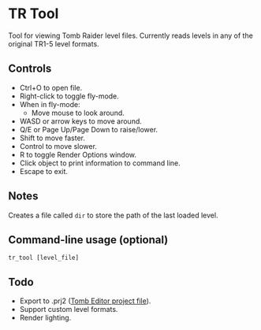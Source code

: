 # TR Tool

Tool for viewing Tomb Raider level files. Currently reads levels in any of the original TR1-5 level formats.

## Controls

* Ctrl+O to open file.
* Right-click to toggle fly-mode.
* When in fly-mode:
	* Move mouse to look around.
* WASD or arrow keys to move around.
* Q/E or Page Up/Page Down to raise/lower.
* Shift to move faster.
* Control to move slower.
* R to toggle Render Options window.
* Click object to print information to command line.
* Escape to exit.

## Notes

Creates a file called `dir` to store the path of the last loaded level.

## Command-line usage (optional)

`tr_tool [level_file]`

## Todo

* Export to .prj2 ([Tomb Editor project file](https://github.com/MontyTRC89/Tomb-Editor)).
* Support custom level formats.
* Render lighting.
